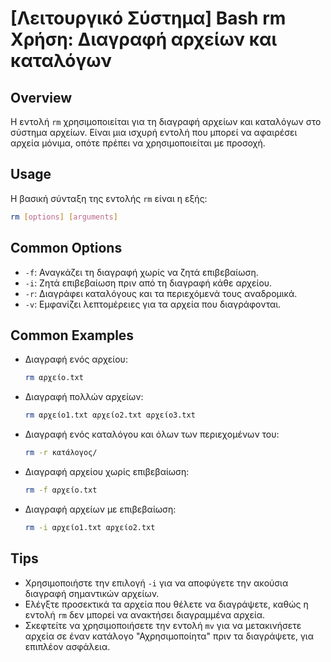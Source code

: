 # [Λειτουργικό Σύστημα] Bash rm Χρήση: Διαγραφή αρχείων και καταλόγων

## Overview
Η εντολή `rm` χρησιμοποιείται για τη διαγραφή αρχείων και καταλόγων στο σύστημα αρχείων. Είναι μια ισχυρή εντολή που μπορεί να αφαιρέσει αρχεία μόνιμα, οπότε πρέπει να χρησιμοποιείται με προσοχή.

## Usage
Η βασική σύνταξη της εντολής `rm` είναι η εξής:

```bash
rm [options] [arguments]
```

## Common Options
- `-f`: Αναγκάζει τη διαγραφή χωρίς να ζητά επιβεβαίωση.
- `-i`: Ζητά επιβεβαίωση πριν από τη διαγραφή κάθε αρχείου.
- `-r`: Διαγράφει καταλόγους και τα περιεχόμενά τους αναδρομικά.
- `-v`: Εμφανίζει λεπτομέρειες για τα αρχεία που διαγράφονται.

## Common Examples
- Διαγραφή ενός αρχείου:
  ```bash
  rm αρχείο.txt
  ```

- Διαγραφή πολλών αρχείων:
  ```bash
  rm αρχείο1.txt αρχείο2.txt αρχείο3.txt
  ```

- Διαγραφή ενός καταλόγου και όλων των περιεχομένων του:
  ```bash
  rm -r κατάλογος/
  ```

- Διαγραφή αρχείου χωρίς επιβεβαίωση:
  ```bash
  rm -f αρχείο.txt
  ```

- Διαγραφή αρχείων με επιβεβαίωση:
  ```bash
  rm -i αρχείο1.txt αρχείο2.txt
  ```

## Tips
- Χρησιμοποιήστε την επιλογή `-i` για να αποφύγετε την ακούσια διαγραφή σημαντικών αρχείων.
- Ελέγξτε προσεκτικά τα αρχεία που θέλετε να διαγράψετε, καθώς η εντολή `rm` δεν μπορεί να ανακτήσει διαγραμμένα αρχεία.
- Σκεφτείτε να χρησιμοποιήσετε την εντολή `mv` για να μετακινήσετε αρχεία σε έναν κατάλογο "Αχρησιμοποίητα" πριν τα διαγράψετε, για επιπλέον ασφάλεια.